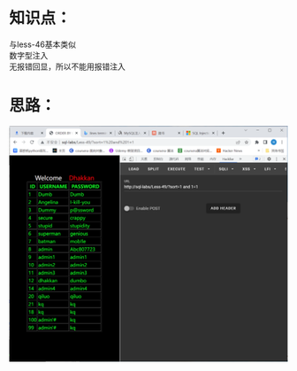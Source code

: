 # 知识点：
与less-46基本类似<br />数字型注入<br />无报错回显，所以不能用报错注入
# 思路：
![image.png](./images/20231017_2353333713.png)
